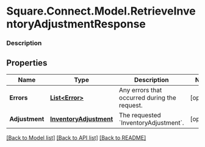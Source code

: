 # Square.Connect.Model.RetrieveInventoryAdjustmentResponse

### Description



## Properties

Name | Type | Description | Notes
------------ | ------------- | ------------- | -------------
**Errors** | [**List&lt;Error&gt;**](Error.md) | Any errors that occurred during the request. | [optional] 
**Adjustment** | [**InventoryAdjustment**](InventoryAdjustment.md) | The requested &#x60;InventoryAdjustment&#x60;. | [optional] 



[[Back to Model list]](../README.md#documentation-for-models) [[Back to API list]](../README.md#documentation-for-api-endpoints) [[Back to README]](../README.md)

